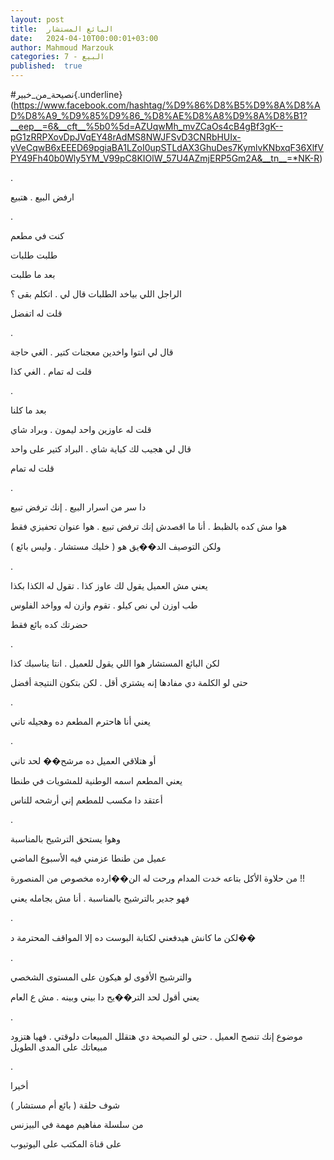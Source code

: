 ```yaml
---
layout: post
title:  البائع المستشار
date:   2024-04-10T00:00:01+03:00
author: Mahmoud Marzouk
categories: 7 - البيع
published:  true
---
```

\#نصيحة_من_خبير{.underline}(https://www.facebook.com/hashtag/%D9%86%D8%B5%D9%8A%D8%AD%D8%A9_%D9%85%D9%86_%D8%AE%D8%A8%D9%8A%D8%B1?__eep__=6&__cft__%5b0%5d=AZUqwMh_mvZCaOs4cB4gBf3gK--pG1zRRPXovDpJVqEY48rAdMS8NWJFSvD3CNRbHUIx-yVeCqwB6xEEED69pgiaBA1LZoI0upSTLdAX3GhuDes7KymlvKNbxqF36XlfVPY49Fh40b0Wly5YM_V99pC8KIOlW_57U4AZmjERP5Gm2A&__tn__=*NK-R)

.

ارفض البيع . هتبيع

.

كنت في مطعم

طلبت طلبات

بعد ما طلبت

الراجل اللي بياخد الطلبات قال لي . اتكلم بقى ؟

قلت له اتفضل

.

قال لي انتوا واخدين معجنات كتير . الغي حاجة

قلت له تمام . الغي كذا

.

بعد ما كلنا

قلت له عاوزين واحد ليمون . وبراد شاي

قال لي هجيب لك كباية شاي . البراد كتير على واحد

قلت له تمام

.

دا سر من اسرار البيع . إنك ترفض تبيع

هوا مش كده بالظبط . أنا ما اقصدش إنك ترفض تبيع . هوا عنوان تحفيزي
فقط

ولكن التوصيف الد��يق هو ( خليك مستشار . وليس بائع )

.

يعني مش العميل يقول لك عاوز كذا . تقول له الكذا بكذا

طب اوزن لي نص كيلو . تقوم وازن له وواخد الفلوس

حضرتك كده بائع فقط

.

لكن البائع المستشار هوا اللي يقول للعميل . انتا يناسبك كذا

حتى لو الكلمة دي مفادها إنه يشتري أقل . لكن بتكون النتيجة
أفضل

.

يعني أنا هاحترم المطعم ده وهجيله تاني

.

أو هتلاقي العميل ده مرشح�� لحد تاني

يعني المطعم اسمه الوطنية للمشويات في طنطا

أعتقد دا مكسب للمطعم إني أرشحه للناس

.

وهوا يستحق الترشيح بالمناسبة

عميل من طنطا عزمني فيه الأسبوع الماضي

من حلاوة الأكل بتاعه خدت المدام ورحت له الن��ارده مخصوص من
المنصورة !!

فهو جدير بالترشيح بالمناسبة . أنا مش بجامله يعني

.

لكن ما كانش هيدفعني لكتابة البوست ده إلا المواقف المحترمة
د��

.

والترشيح الأقوى لو هيكون على المستوى الشخصي

يعني أقول لحد التر��يح دا بيني وبينه . مش ع العام

.

موضوع إنك تنصح العميل . حتى لو النصيحة دي هتقلل المبيعات دلوقتي . فهيا
هتزود مبيعاتك على المدى الطويل

.

أخيرا

شوف حلقة ( بائع أم مستشار )

من سلسلة مفاهيم مهمة في البيزنس

على قناة المكتب على اليوتيوب
